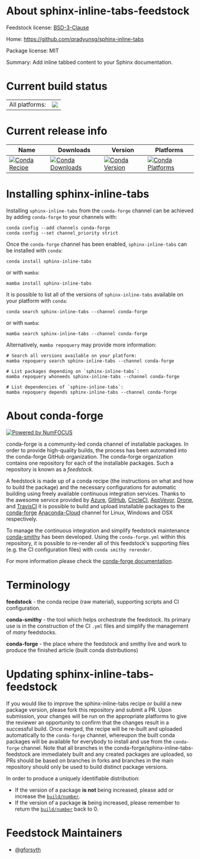 About sphinx-inline-tabs-feedstock
==================================

Feedstock license: [BSD-3-Clause](https://github.com/conda-forge/sphinx-inline-tabs-feedstock/blob/main/LICENSE.txt)

Home: https://github.com/pradyunsg/sphinx-inline-tabs

Package license: MIT

Summary: Add inline tabbed content to your Sphinx documentation.

Current build status
====================


<table><tr><td>All platforms:</td>
    <td>
      <a href="https://dev.azure.com/conda-forge/feedstock-builds/_build/latest?definitionId=11476&branchName=main">
        <img src="https://dev.azure.com/conda-forge/feedstock-builds/_apis/build/status/sphinx-inline-tabs-feedstock?branchName=main">
      </a>
    </td>
  </tr>
</table>

Current release info
====================

| Name | Downloads | Version | Platforms |
| --- | --- | --- | --- |
| [![Conda Recipe](https://img.shields.io/badge/recipe-sphinx--inline--tabs-green.svg)](https://anaconda.org/conda-forge/sphinx-inline-tabs) | [![Conda Downloads](https://img.shields.io/conda/dn/conda-forge/sphinx-inline-tabs.svg)](https://anaconda.org/conda-forge/sphinx-inline-tabs) | [![Conda Version](https://img.shields.io/conda/vn/conda-forge/sphinx-inline-tabs.svg)](https://anaconda.org/conda-forge/sphinx-inline-tabs) | [![Conda Platforms](https://img.shields.io/conda/pn/conda-forge/sphinx-inline-tabs.svg)](https://anaconda.org/conda-forge/sphinx-inline-tabs) |

Installing sphinx-inline-tabs
=============================

Installing `sphinx-inline-tabs` from the `conda-forge` channel can be achieved by adding `conda-forge` to your channels with:

```
conda config --add channels conda-forge
conda config --set channel_priority strict
```

Once the `conda-forge` channel has been enabled, `sphinx-inline-tabs` can be installed with `conda`:

```
conda install sphinx-inline-tabs
```

or with `mamba`:

```
mamba install sphinx-inline-tabs
```

It is possible to list all of the versions of `sphinx-inline-tabs` available on your platform with `conda`:

```
conda search sphinx-inline-tabs --channel conda-forge
```

or with `mamba`:

```
mamba search sphinx-inline-tabs --channel conda-forge
```

Alternatively, `mamba repoquery` may provide more information:

```
# Search all versions available on your platform:
mamba repoquery search sphinx-inline-tabs --channel conda-forge

# List packages depending on `sphinx-inline-tabs`:
mamba repoquery whoneeds sphinx-inline-tabs --channel conda-forge

# List dependencies of `sphinx-inline-tabs`:
mamba repoquery depends sphinx-inline-tabs --channel conda-forge
```


About conda-forge
=================

[![Powered by
NumFOCUS](https://img.shields.io/badge/powered%20by-NumFOCUS-orange.svg?style=flat&colorA=E1523D&colorB=007D8A)](https://numfocus.org)

conda-forge is a community-led conda channel of installable packages.
In order to provide high-quality builds, the process has been automated into the
conda-forge GitHub organization. The conda-forge organization contains one repository
for each of the installable packages. Such a repository is known as a *feedstock*.

A feedstock is made up of a conda recipe (the instructions on what and how to build
the package) and the necessary configurations for automatic building using freely
available continuous integration services. Thanks to the awesome service provided by
[Azure](https://azure.microsoft.com/en-us/services/devops/), [GitHub](https://github.com/),
[CircleCI](https://circleci.com/), [AppVeyor](https://www.appveyor.com/),
[Drone](https://cloud.drone.io/welcome), and [TravisCI](https://travis-ci.com/)
it is possible to build and upload installable packages to the
[conda-forge](https://anaconda.org/conda-forge) [Anaconda-Cloud](https://anaconda.org/)
channel for Linux, Windows and OSX respectively.

To manage the continuous integration and simplify feedstock maintenance
[conda-smithy](https://github.com/conda-forge/conda-smithy) has been developed.
Using the ``conda-forge.yml`` within this repository, it is possible to re-render all of
this feedstock's supporting files (e.g. the CI configuration files) with ``conda smithy rerender``.

For more information please check the [conda-forge documentation](https://conda-forge.org/docs/).

Terminology
===========

**feedstock** - the conda recipe (raw material), supporting scripts and CI configuration.

**conda-smithy** - the tool which helps orchestrate the feedstock.
                   Its primary use is in the construction of the CI ``.yml`` files
                   and simplify the management of *many* feedstocks.

**conda-forge** - the place where the feedstock and smithy live and work to
                  produce the finished article (built conda distributions)


Updating sphinx-inline-tabs-feedstock
=====================================

If you would like to improve the sphinx-inline-tabs recipe or build a new
package version, please fork this repository and submit a PR. Upon submission,
your changes will be run on the appropriate platforms to give the reviewer an
opportunity to confirm that the changes result in a successful build. Once
merged, the recipe will be re-built and uploaded automatically to the
`conda-forge` channel, whereupon the built conda packages will be available for
everybody to install and use from the `conda-forge` channel.
Note that all branches in the conda-forge/sphinx-inline-tabs-feedstock are
immediately built and any created packages are uploaded, so PRs should be based
on branches in forks and branches in the main repository should only be used to
build distinct package versions.

In order to produce a uniquely identifiable distribution:
 * If the version of a package **is not** being increased, please add or increase
   the [``build/number``](https://docs.conda.io/projects/conda-build/en/latest/resources/define-metadata.html#build-number-and-string).
 * If the version of a package **is** being increased, please remember to return
   the [``build/number``](https://docs.conda.io/projects/conda-build/en/latest/resources/define-metadata.html#build-number-and-string)
   back to 0.

Feedstock Maintainers
=====================

* [@gforsyth](https://github.com/gforsyth/)

